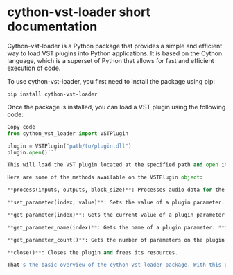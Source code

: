 # cython-vst-loader short documentation

Cython-vst-loader is a Python package that provides a simple and efficient way to load VST plugins into Python applications. It is based on the Cython language, which is a superset of Python that allows for fast and efficient execution of code.

To use cython-vst-loader, you first need to install the package using pip:

```pip install cython-vst-loader```

Once the package is installed, you can load a VST plugin using the following code:

```python
Copy code
from cython_vst_loader import VSTPlugin

plugin = VSTPlugin("path/to/plugin.dll")
plugin.open()```

This will load the VST plugin located at the specified path and open it for use. You can then use the **plugin** object to interact with the plugin and its parameters.

Here are some of the methods available on the VSTPlugin object:

**process(inputs, outputs, block_size)**: Processes audio data for the plugin. **inputs** and **outputs** are numpy arrays representing the audio input and output buffers, and **block_size** is the number of audio samples to process at a time.

**set_parameter(index, value)**: Sets the value of a plugin parameter. **index** is the index of the parameter, and **value** is the new value.

**get_parameter(index)**: Gets the current value of a plugin parameter. **index** is the index of the parameter.

**get_parameter_name(index)**: Gets the name of a plugin parameter. **index** is the index of the parameter.

**get_parameter_count()**: Gets the number of parameters on the plugin.

**close()**: Closes the plugin and frees its resources.

That's the basic overview of the cython-vst-loader package. With this package, you can easily incorporate VST plugins into your Python applications and manipulate them as needed.